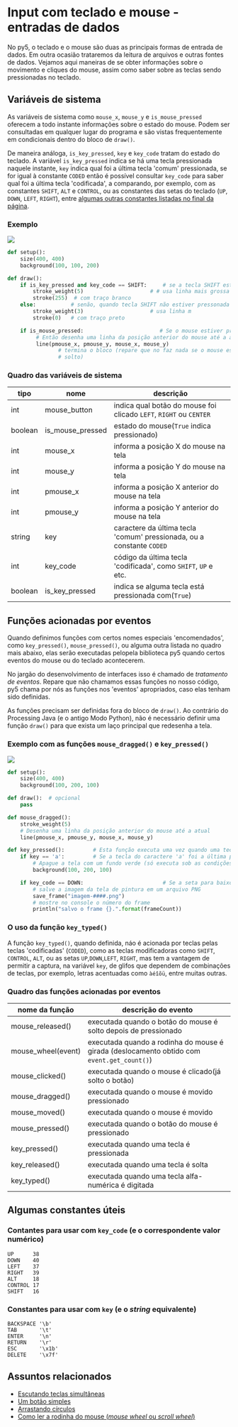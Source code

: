 # Input com teclado e mouse - entradas de dados

No py5, o teclado e o mouse são duas as principais formas de entrada de dados. Em outra ocasião trataremos da leitura de arquivos e outras fontes de dados. Vejamos aqui maneiras de se obter informações sobre o movimento e cliques do mouse, assim como saber sobre as teclas sendo pressionadas no teclado.

## Variáveis de sistema

As variáveis de sistema como `mouse_x`, `mouse_y` e `is_mouse_pressed` oferecem a todo instante informações sobre o estado do mouse. Podem ser consultadas em qualquer lugar do programa e são vistas frequentemente em condicionais dentro do bloco de `draw()`.

De maneira análoga, `is_key_pressed`, `key` e `key_code` tratam do estado do teclado. A variável `is_key_pressed` indica se há uma tecla pressionada naquele instante, `key` indica qual foi a última tecla 'comum' pressionada, se for igual à constante `CODED` então é possível consultar `key_code` para saber qual foi a última tecla 'codificada', a comparando, por exemplo, com as constantes `SHIFT`, `ALT` e `CONTROL`, ou as constantes das setas do teclado (`UP`, `DOWN`, `LEFT`, `RIGHT`), entre [algumas outras constantes listadas no final da página](#contantes-para-usar-com-keycode-e-o-correspondente-valor-numérico).

### Exemplo

![](assets/keyPressed_keyCode.gif)

<!-- editor-pyp5js -->
```python
def setup():
    size(400, 400)
    background(100, 100, 200)

def draw():
    if is_key_pressed and key_code == SHIFT:     # se a tecla SHIFT estiver pressonada
        stroke_weight(5)                     # # usa linha mais grossa
        stroke(255)  # com traço branco
    else:           # senão, quando tecla SHIFT não estiver pressonada
        stroke_weight(3)                     # usa linha m
        stroke(0)   # com traço preto

    if is_mouse_pressed:                        # Se o mouse estiver pressionado
         # Então desenha uma linha da posição anterior do mouse até a atual
         line(pmouse_x, pmouse_y, mouse_x, mouse_y)
                # termina o bloco (repare que no faz nada se o mouse estiver
                # solto)
```

### Quadro das variáveis de sistema

| tipo | nome | descrição |
| --- | --- | --- |
| int | mouse_button | indica qual botão do mouse foi clicado `LEFT`, `RIGHT` ou `CENTER`
| boolean | is_mouse_pressed | estado do mouse(`True` indica pressionado)
| int | mouse_x | informa a posição X do mouse na tela
| int | mouse_y | informa a posição Y do mouse na tela
| int | pmouse_x | informa a posição X anterior do mouse na tela
| int | pmouse_y | informa a posição Y anterior do mouse na tela
| string | key | caractere da última tecla 'comum' pressionada, ou a constante `CODED`
| int | key_code | código da última tecla 'codificada', como `SHIFT`, `UP` e etc.
| boolean | is_key_pressed | indica se alguma tecla está pressionada com(`True`)


## Funções acionadas por eventos

Quando definimos funções com certos nomes especiais 'encomendados', como `key_pressed()`, `mouse_pressed()`, ou alguma outra listada no quadro mais abaixo, elas serão executadas pelopela biblioteca py5 quando certos eventos do mouse ou do teclado acontecerem.

No jargão do desenvolvimento de interfaces isso é chamado de *tratamento de eventos*. Repare que não chamamos essas funções no nosso código, py5 chama por nós as funções nos 'eventos' apropriados, caso elas tenham sido definidas.

As funções precisam ser definidas fora do bloco de `draw()`. Ao contrário do Processing Java (e o antigo Modo Python), não é necessário definir uma função `draw()` para que exista um laço principal que redesenha a tela.

### Exemplo com as funções `mouse_dragged()` e `key_pressed()`

![](assets/mouseDragged.gif)

<!-- editor-pyp5js -->
```python
def setup():
    size(400, 400)
    background(100, 200, 100)

def draw():  # opcional
    pass

def mouse_dragged():
    stroke_weight(5)
    # Desenha uma linha da posição anterior do mouse até a atual
    line(pmouse_x, pmouse_y, mouse_x, mouse_y)

def key_pressed():         # Esta função executa uma vez quando uma tecla é pressionada
    if key == 'a':         # Se a tecla do caractere 'a' foi a última pressionada
        # Apague a tela com um fundo verde (só executa sob as condições acima)
        background(100, 200, 100)

    if key_code == DOWN:                         # Se a seta para baixo foi precionada
        # salve a imagem da tela de pintura em um arquivo PNG
        save_frame("imagem-####.png")
        # mostre no console o número do frame
        println("salvo o frame {}.".format(frameCount))
```
### O uso da função `key_typed()` 

A função `key_typed()`, quando definida, náo é acionada por teclas pelas teclas 'codificadas' (`CODED`), como as teclas modificadoras como `SHIFT`, `CONTROL`, `ALT`, ou as setas `UP`,`DOWN`,`LEFT`, `RIGHT`, mas tem a vantagem de permitir a captura, na variável `key`, de glifos que dependem de combinações de teclas, por exemplo, letras acentuadas como `àéîõü`, entre muitas outras.

### Quadro das funções acionadas por eventos

| nome da função | descrição do evento |
| --- | --- |
| mouse_released() | executada quando o botão do mouse é solto depois de pressionado
| mouse_wheel(event) | executada quando a rodinha do mouse é girada (deslocamento obtido com `event.get_count()`)
| mouse_clicked() | executada quando o mouse é clicado(já solto o botão)
| mouse_dragged() | executada quando o mouse é movido pressionado
| mouse_moved() | executada quando o mouse é movido
| mouse_pressed() | executada quando o botão do mouse é pressionado
| key_pressed() | executada quando uma tecla é pressionada
| key_released() | executada quando uma tecla é solta
| key_typed() | executada quando uma tecla alfa-numérica é digitada

## Algumas constantes úteis

### Contantes para usar com `key_code` (e o correspondente valor numérico)
```
UP      38
DOWN    40
LEFT    37
RIGHT   39
ALT     18
CONTROL 17
SHIFT   16
```

### Constantes para usar com `key` (e o *string*  equivalente)
```
BACKSPACE '\b'
TAB       '\t'
ENTER     '\n'
RETURN    '\r'
ESC       '\x1b'
DELETE    '\x7f'
```

## Assuntos relacionados

- [Escutando teclas simultâneas](teclas_simultaneas.md)
- [Um botão simples](botao_simples.md)
- [Arrastando círculos](arrastando_circulos.md)
- [Como ler a rodinha do mouse (*mouse wheel* ou *scroll wheel*)](rodinha_mouse.md)
